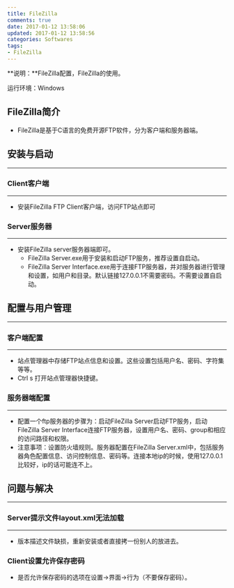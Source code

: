 ```yaml
---
title: FileZilla
comments: true
date: 2017-01-12 13:58:06
updated: 2017-01-12 13:58:56
categories: Softwares
tags:
- FileZilla
---
```


**说明：**FileZilla配置，FileZilla的使用。
<!-- more -->


运行环境：Windows

## FileZilla简介
* FileZilla是基于C语言的免费开源FTP软件，分为客户端和服务器端。

## 安装与启动
---
### Client客户端
---
* 安装FileZilla FTP Client客户端，访问FTP站点即可

### Server服务器
---
* 安装FileZilla server服务器端即可。
	* FileZilla Server.exe用于安装和启动FTP服务，推荐设置自启动。
	* FileZilla Server Interface.exe用于连接FTP服务器，并对服务器进行管理和设置，如用户和目录。默认链接127.0.0.1不需要密码。不需要设置自启动。
 
## 配置与用户管理
---
### 客户端配置
---
* 站点管理器中存储FTP站点信息和设置。这些设置包括用户名、密码、字符集等等。
* Ctrl s  打开站点管理器快捷键。

### 服务器端配置
---
* 配置一个ftp服务器的步骤为：启动FileZilla Server启动FTP服务，启动FileZilla Server Interface连接FTP服务器，设置用户名、密码、group和相应的访问路径和权限。
* 注意事项：设置防火墙规则。服务器配置在FileZilla Server.xml中，包括服务器角色配置信息、访问控制信息、密码等。连接本地ip的时候，使用127.0.0.1比较好，ip的话可能连不上。
 
## 问题与解决
---
### Server提示文件layout.xml无法加载
---
* 版本描述文件缺损，重新安装或者直接拷一份别人的放进去。

### Client设置允许保存密码
* 是否允许保存密码的选项在设置->界面->行为（不要保存密码）。

